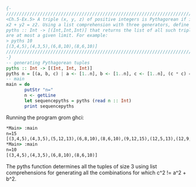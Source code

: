 ```haskell
{-
///////////////////////////////////////////////////////////////////////////////////////////////
<Ch.5-Ex.5> A triple (x, y, z) of positive integers is Pythagorean if it satisfies the equation 
x2 + y2 = z2. Using a list comprehension with three generators, define a function 
pyths :: Int -> [(Int,Int,Int)] that returns the list of all such triples whose components 
are at most a given limit. For example:
> pyths 10
[(3,4,5),(4,3,5),(6,8,10),(8,6,10)]
///////////////////////////////////////////////////////////////////////////////////////////////
-}
-- generating Pythagorean tuples
pyths :: Int -> [(Int, Int, Int)]
pyths n = [(a, b, c) | a <- [1..n], b <- [1..n], c <- [1..n], (c * c) == (a * a) + (b * b) ]
-- main
main = do
       putStr "n="
       n <- getLine
       let sequencepyths = pyths (read n :: Int)
       print sequencepyths
```

Running the program grom ghci:
```cmd
*Main> :main
n=15
[(3,4,5),(4,3,5),(5,12,13),(6,8,10),(8,6,10),(9,12,15),(12,5,13),(12,9,15)]
*Main> :main
n=10
[(3,4,5),(4,3,5),(6,8,10),(8,6,10)]
```

The pyths function determines all the tuples of size 3 using list comprehensions
for generating all the combinations for which c^2 != a^2 + b^2.
